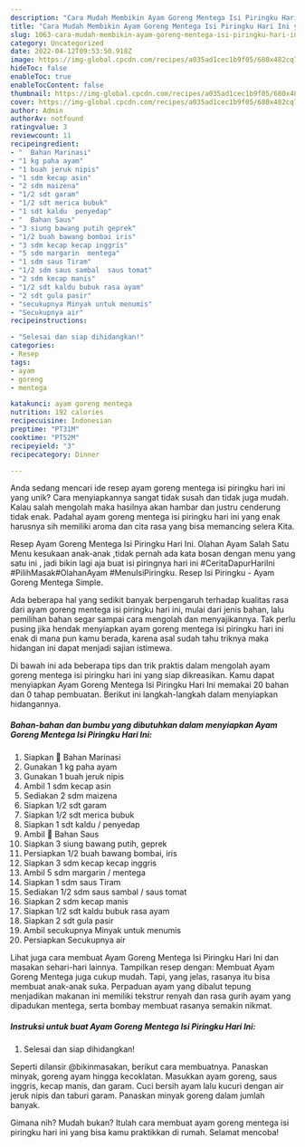 ```yaml
---
description: "Cara Mudah Membikin Ayam Goreng Mentega Isi Piringku Hari Ini yang Bisa Manjain Lidah"
title: "Cara Mudah Membikin Ayam Goreng Mentega Isi Piringku Hari Ini yang Bisa Manjain Lidah"
slug: 1063-cara-mudah-membikin-ayam-goreng-mentega-isi-piringku-hari-ini-yang-bisa-manjain-lidah
category: Uncategorized
date: 2022-04-12T09:53:50.918Z
image: https://img-global.cpcdn.com/recipes/a035ad1cec1b9f05/680x482cq70/ayam-goreng-mentega-isi-piringku-hari-ini-foto-resep-utama.jpg
hideToc: false
enableToc: true
enableTocContent: false
thumbnail: https://img-global.cpcdn.com/recipes/a035ad1cec1b9f05/680x482cq70/ayam-goreng-mentega-isi-piringku-hari-ini-foto-resep-utama.jpg
cover: https://img-global.cpcdn.com/recipes/a035ad1cec1b9f05/680x482cq70/ayam-goreng-mentega-isi-piringku-hari-ini-foto-resep-utama.jpg
author: Admin
authorAv: notfound
ratingvalue: 3
reviewcount: 11
recipeingredient:
- "  Bahan Marinasi"
- "1 kg paha ayam"
- "1 buah jeruk nipis"
- "1 sdm kecap asin"
- "2 sdm maizena"
- "1/2 sdt garam"
- "1/2 sdt merica bubuk"
- "1 sdt kaldu  penyedap"
- "  Bahan Saus"
- "3 siung bawang putih geprek"
- "1/2 buah bawang bombai iris"
- "3 sdm kecap kecap inggris"
- "5 sdm margarin  mentega"
- "1 sdm saus Tiram"
- "1/2 sdm saus sambal  saus tomat"
- "2 sdm kecap manis"
- "1/2 sdt kaldu bubuk rasa ayam"
- "2 sdt gula pasir"
- "secukupnya Minyak untuk menumis"
- "Secukupnya air"
recipeinstructions:

- "Selesai dan siap dihidangkan!"
categories:
- Resep
tags:
- ayam
- goreng
- mentega

katakunci: ayam goreng mentega 
nutrition: 192 calories
recipecuisine: Indonesian
preptime: "PT31M"
cooktime: "PT52M"
recipeyield: "3"
recipecategory: Dinner

---
```





Anda sedang mencari ide resep ayam goreng mentega isi piringku hari ini yang unik? Cara menyiapkannya sangat tidak susah dan tidak juga mudah. Kalau salah mengolah maka hasilnya akan hambar dan justru cenderung tidak enak. Padahal ayam goreng mentega isi piringku hari ini yang enak harusnya sih memiliki aroma dan cita rasa yang bisa memancing selera Kita.





Resep Ayam Goreng Mentega Isi Piringku Hari Ini. Olahan Ayam Salah Satu Menu kesukaan anak-anak ,tidak pernah ada kata bosan dengan menu yang satu ini , jadi bikin lagi aja buat isi piringnya hari ini #CeritaDapurHariIni #PilihMasak#OlahanAyam #MenuIsiPiringku. Resep Isi Piringku - Ayam Goreng Mentega Simple.

Ada beberapa hal yang sedikit banyak berpengaruh terhadap kualitas rasa dari ayam goreng mentega isi piringku hari ini, mulai dari jenis bahan, lalu pemilihan bahan segar sampai cara mengolah dan menyajikannya. Tak perlu pusing jika hendak menyiapkan ayam goreng mentega isi piringku hari ini enak di mana pun kamu berada, karena asal sudah tahu triknya maka hidangan ini dapat menjadi sajian istimewa.






Di bawah ini ada beberapa tips dan trik praktis dalam mengolah ayam goreng mentega isi piringku hari ini yang siap dikreasikan. Kamu dapat menyiapkan Ayam Goreng Mentega Isi Piringku Hari Ini memakai 20 bahan dan 0 tahap pembuatan. Berikut ini langkah-langkah dalam menyiapkan hidangannya.

<!--inarticleads1-->

##### Bahan-bahan dan bumbu yang dibutuhkan dalam menyiapkan Ayam Goreng Mentega Isi Piringku Hari Ini:

1. Siapkan  🌿 Bahan Marinasi
1. Gunakan 1 kg paha ayam
1. Gunakan 1 buah jeruk nipis
1. Ambil 1 sdm kecap asin
1. Sediakan 2 sdm maizena
1. Siapkan 1/2 sdt garam
1. Siapkan 1/2 sdt merica bubuk
1. Siapkan 1 sdt kaldu / penyedap
1. Ambil  🌿 Bahan Saus
1. Siapkan 3 siung bawang putih, geprek
1. Persiapkan 1/2 buah bawang bombai, iris
1. Siapkan 3 sdm kecap kecap inggris
1. Ambil 5 sdm margarin / mentega
1. Siapkan 1 sdm saus Tiram
1. Sediakan 1/2 sdm saus sambal / saus tomat
1. Siapkan 2 sdm kecap manis
1. Siapkan 1/2 sdt kaldu bubuk rasa ayam
1. Siapkan 2 sdt gula pasir
1. Ambil secukupnya Minyak untuk menumis
1. Persiapkan Secukupnya air


Lihat juga cara membuat Ayam Goreng Mentega Isi Piringku Hari Ini dan masakan sehari-hari lainnya. Tampilkan resep dengan: Membuat Ayam Goreng Mentega juga cukup mudah. Tapi, yang jelas, rasanya itu bisa membuat anak-anak suka. Perpaduan ayam yang dibalut tepung menjadikan makanan ini memiliki tekstrur renyah dan rasa gurih ayam yang dipadukan mentega, serta bombay membuat rasanya semakin nikmat. 

<!--inarticleads2-->

##### Instruksi untuk buat Ayam Goreng Mentega Isi Piringku Hari Ini:


1. Selesai dan siap dihidangkan!

Seperti dilansir @bikinmasakan, berikut cara membuatnya. Panaskan minyak, goreng ayam hingga kecoklatan. Masukkan ayam goreng, saus inggris, kecap manis, dan garam. Cuci bersih ayam lalu kucuri dengan air jeruk nipis dan taburi garam. Panaskan minyak goreng dalam jumlah banyak. 

Gimana nih? Mudah bukan? Itulah cara membuat ayam goreng mentega isi piringku hari ini yang bisa kamu praktikkan di rumah. Selamat mencoba!
